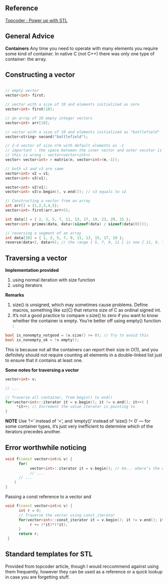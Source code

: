 ## Reference

[ Topcoder : Power up with STL ](https://www.topcoder.com/community/data-science/data-science-tutorials/power-up-c-with-the-standard-template-library-part-1/)  

## General Advice

**Containers**
Any time you need to operate with many elements you require some kind of container. In native C   (not C++) there was only one type of container: the array.  

## Constructing a vector

```c++

// empty vector
vector<int> first;

// vector with a size of 10 and elements initialized as zero
vector<int> first(10);

// an array of 10 empty integer vectors
vector<int> arr[10];

// vector with a size of 10 and elements initialized as "battlefield"
vector<string> second("battlefield");

// 2-d vector of size n*m with default elements as -1
// important : the space between the inner vector and outer vecotor is a must
// this is wrong : vector<vector<int>>
vector< vector<int> > matrix(n, vector<int>(m,-1));

// both v2 and v3 are same
vector<int> v2 = v1;
vector<int> v3(v1);

vector<int> v2(v1);
vector<int> v3(v.begin(), v.end()); // v3 equals to v2

// Constructing a vector from an array
int arr[] = {1,2,3,4,5};
vector<int> first(arr,arr+5);

int data[] = { 2, 3, 5, 7, 11, 13, 17, 19, 23, 29, 31 };
vector<int> primes(data, data+(sizeof(data) / sizeof(data[0])));

// reversing a segment of an array
int data[10] = { 1, 3, 5, 7, 9, 11, 13, 15, 17, 19 };
reverse(data+2, data+6); // the range { 5, 7, 9, 11 } is now { 11, 9, 7, 5 };

```

## Traversing a vector

**Implementation provided**

1. using normal iteration with size function
2. using iterators

**Remarks**
1. size() is unsigned, which may sometimes cause problems. Define macros, something like sz(C) that returns size of C as ordinal signed int.
2. It’s not a good practice to compare v.size() to zero if you want to know whether the container is empty. You’re better off using empty() function :

```c++
bool is_nonempty_notgood = (v.size() >= 0); // Try to avoid this
bool is_nonempty_ok = !v.empty();
```

This is because not all the containers can report their size in O(1), and you definitely should not require counting all elements in a double-linked list just to ensure that it contains at least one.

**Some notes for traversing a vector**


```c++
vector<int> v;

// ...

// Traverse all container, from begin() to end()
for(vector<int>::iterator it = v.begin(); it != v.end(); it++) {
     *it++; // Increment the value iterator is pointing to
}

```

**NOTE**
Use ‘!=’ instead of ‘<’, and ‘empty()’ instead of ‘size() != 0′ — for some container types, it’s just very inefficient to determine which of the iterators precedes another.

## Error worthwhile noticing

```c++
void f(const vector<int>& v) {
      for(
           vector<int>::iterator it = v.begin(); // hm... where’s the error?..
           // ...
      // ...
    )
}

```

Passing a const reference to a vector and 

```c++
void f(const vector<int>& v) {
      int r = 0;
      // Traverse the vector using const_iterator
      for(vector<int>::const_iterator it = v.begin(); it != v.end(); it++) {
           r += (*it)*(*it);
      }
      return r;
 }
```


## Standard templates for STL

Provided from topcoder article, though I would reccommend against using them frequently,
however they can be used as a reference or a quick lookup in case you are forgetting stuff.

```c++


```
